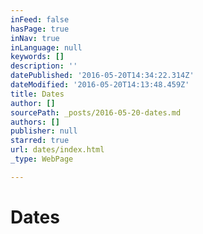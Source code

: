 ```yaml
---
inFeed: false
hasPage: true
inNav: true
inLanguage: null
keywords: []
description: ''
datePublished: '2016-05-20T14:34:22.314Z'
dateModified: '2016-05-20T14:13:48.459Z'
title: Dates
author: []
sourcePath: _posts/2016-05-20-dates.md
authors: []
publisher: null
starred: true
url: dates/index.html
_type: WebPage

---
```

# Dates